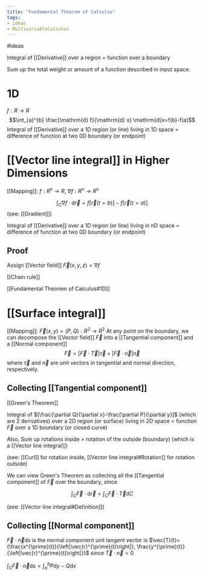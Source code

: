 ```yaml
---
title: "Fundamental Theorem of Calculus"
tags:
- ideas 
- MultivariableCalculus
---
```

#ideas 

Integral of [[Derivative]] over a region = function over a boundary

Sum up the total weight or amount of a function described in input space.

# 1D
$f: R\to R$
$$\int_{a}^{b} \frac{\mathrm{d} f}{\mathrm{d} x} \mathrm{d}x=f(b)-f(a)$$
Integral of [[Derivative]] over a 1D region (or line) living in 1D space = difference of function at two 0D boundary (or endpoint)

# [[Vector line integral]] in Higher Dimensions
[[Mapping]]: $f: R^{n}\to R$, $\nabla{f}:R^{n} \to R^{n}$

$$\int_{C} \nabla f \cdot \mathrm{d} \vec{r}=f[\vec{r}(t=b)]-f[\vec{r}(t=a)]$$
(see: [[Gradient]])

Integral of [[Derivative]] over a 1D region (or line) living in nD space = difference of function at two 0D boundary (or endpoint)
## Proof
Assign [[Vector field]] $\vec{F}(x,y,z)=\nabla{f}$

[[Chain rule]]

[[Fundamental Theorem of Calculus#1D]]

# [[Surface integral]]
[[Mapping]]: $\vec{F}(x,y)=(P,Q): R^{2}\to R^{2}$
At any point on the boundary, we can decompose the [[Vector field]] $\vec{F}$ into a [[Tangential component]] and a [[Normal component]]
$$\vec{F}=[\vec{F}\cdot \vec{T}]\vec{\tau}+[\vec{F}\cdot \vec{n}]\vec{n}$$
where $\vec{\tau}$ and $\vec{n}$ are unit vectors in tangential and normal direction, respectively.
## Collecting [[Tangential component]]

[[Green's Theorem]]

Integral of $[\frac{\partial Q}{\partial x}-\frac{\partial P}{\partial y}]$ (which are 2 derivatives) over a 2D region (or surface) living in 2D space = function $\vec{F}$ over a 1D boundary (or closed curve)

Also, Sum up rotations inside = rotation of the outside (boundary) (which is a [[Vector line integral]])

(see: [[Curl]] for rotation inside, [[Vector line integral#Rotation]] for rotation outside)

We can view Green's Theorem as collecting all the [[Tangential component]] of $\vec{F}$ over the boundary, since

$$\int_{C} \vec{F} \cdot \mathrm{d} \vec{r}=\int_{C} \vec{F} \cdot \vec{T} \mathrm{d} C$$

(see: [[Vector line integral#Definition]])
## Collecting [[Normal component]]
$\vec{F}\cdot \vec{n}\mathrm{d}s$ is the normal component
unit langent vector is $\vec{T}(t)=(\frac{x^{\prime}(t)}{\left|\vec{r}^{\prime}(t)\right|}, \frac{y^{\prime}(t)}{\left|\vec{r}^{\prime}(t)\right|})$
since $\vec{T} \cdot \vec{n}=0$

$\int_{C}\vec{F}\cdot \vec{n}\mathrm{d}s=\int_{a}^{b}P \mathrm{d}y -Q \mathrm{d}x$



